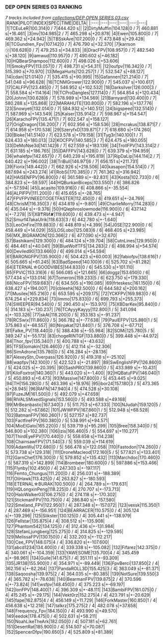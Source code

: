 ### DEP OPEN SERIES 03 RANKING
*7 tracks included from [collections/DEP OPEN SERIES 03.csv](/collections/DEP%20OPEN%20SERIES%2003.csv)*
|RANK|PILOT|INDEX|SPEC|TIME|DELTA|
|:---:|:---|:---:|:---:|:---:|---:|
|1|TCEuLeR|100.314|0 / 7|444.420 s||
|2|DirtyMuffin|104.128|0 / 7| 460.881 s|+16.461|
|3|mv|104.985|2 / 7| 465.298 s|+20.878|
|4|Ewen|105.800|0 / 7| 469.362 s|+24.942|
|5|TBSskAve|107.200|0 / 7| 473.848 s|+29.428|
|6|TCGundren_Fpv|107.142|0 / 7| 476.790 s|+32.370|
|7|karrson㋡|108.628|0 / 7| 479.253 s|+34.833|
|8|DracFPV|108.957|0 / 7| 482.540 s|+38.120|
|9|iamwud|110.957|0 / 7| 490.602 s|+46.182|
|10|HQBearShampoo|112.600|0 / 7| 498.026 s|+53.606|
|11|SmokyFPV|113.057|0 / 7| 498.731 s|+54.311|
|12|loufpv|116.342|0 / 7| 515.390 s|+70.970|
|13|MegaHurts|120.257|1 / 7| 532.547 s|+88.127|
|14|cdan|121.014|0 / 7| 535.415 s|+90.995|
|15|Gafannen|121.214|0 / 7| 541.048 s|+96.628|
|16|TCNMGrower|122.900|0 / 7| 545.037 s|+100.617|
|17|CALFPV|123.485|0 / 7| 546.952 s|+102.532|
|18|Darksilver|126.000|3 / 7| 558.584 s|+114.164|
|19|TCProDangles|127.114|0 / 7| 564.854 s|+120.434|
|20|Johnn|130.628|6 / 7| 578.989 s|+134.569|
|21|Barnyard|130.400|0 / 7| 580.288 s|+135.868|
|22|MARAHUTE|130.800|0 / 7| 582.196 s|+137.776|
|23|Snowyeti|132.014|0 / 7| 584.932 s|+140.512|
|24|bigspeed|132.514|0 / 7| 587.969 s|+143.549|
|25|Kaiser|135.914|2 / 7| 598.967 s|+154.547|
|26|KarachoFPV|135.471|1 / 7| 602.547 s|+158.127|
|27|OrigDragon|136.200|7 / 7| 602.956 s|+158.536|
|28|mcrakus|138.871|7 / 7| 614.958 s|+170.538|
|29|SzeryfxD|139.871|7 / 7| 618.680 s|+174.260|
|30|Bloke|141.514|0 / 7| 623.578 s|+179.158|
|31|Tyg3r|140.100|1 / 7| 624.433 s|+180.013|
|32|KOCFPV|140.585|3 / 7| 624.475 s|+180.055|
|33|DeMoNse3d|141.142|6 / 7| 627.559 s|+183.139|
|34|TrollFPV|143.314|2 / 7| 631.185 s|+186.765|
|35|DAFFPV|143.628|0 / 7| 639.379 s|+194.959|
|36|whalefpv|142.657|0 / 7| 640.239 s|+195.819|
|37|RipDaLip|144.114|2 / 7| 640.422 s|+196.002|
|38|TriBull|146.971|6 / 7| 656.151 s|+211.731|
|39|Fiorix|149.442|0 / 7| 662.926 s|+218.506|
|40|kasapon|154.514|0 / 7| 687.694 s|+243.274|
|41|RobSi|170.385|0 / 7| 761.362 s|+316.942|
|42|HAISENFPV|96.800|0 / 6| 361.589 s|+-82.831|
|43|Kosta|102.733|0 / 6| 384.823 s|+-59.597|
|44|HQBurkanBiceps|103.550|1 / 6| 386.826 s|+-57.594|
|45|Lacasito|109.916|0 / 6| 408.866 s|+-35.554|
|46|ALPIFPV|111.200|0 / 6| 415.655 s|+-28.765|
|47|FPVFPVINEEDTOGETFASTER|112.450|0 / 6| 419.651 s|+-24.769|
|48|ChrisM|116.350|3 / 6| 434.619 s|+-9.801|
|49|CharlieMorry|114.283|0 / 6| 435.044 s|+-9.376|
|50|HQlephroslowmode|116.900|0 / 6| 437.142 s|+-7.278|
|51|XB₸ЯIИ✘|119.600|0 / 6| 439.473 s|+-4.947|
|52|Smurf47akaUlrik|118.633|3 / 6| 442.780 s|+-1.640|
|53|LeoOnFire|119.883|0 / 6| 448.819 s|+4.399|
|54|J0SE|122.900|0 / 6| 458.449 s|+14.029|
|55|LOSLobo|125.083|6 / 6| 468.405 s|+23.985|
|56|MX_BIGRAMON|120.366|2 / 6| 477.090 s|+32.670|
|57|Bashikami|129.300|0 / 6| 484.124 s|+39.704|
|58|CutnLines|129.950|0 / 6| 484.461 s|+40.041|
|59|BlueWolfTFS|134.283|2 / 6| 498.994 s|+54.574|
|60|Deviled90|133.666|0 / 6| 499.014 s|+54.594|
|61|BARONGFPV|135.900|0 / 6| 504.423 s|+60.003|
|62|fabiofpv|138.616|1 / 6| 505.665 s|+61.245|
|63|BadSpeed|140.100|6 / 6| 525.702 s|+81.282|
|64|ETERNAL☆GOODVIBES|144.833|0 / 6| 545.530 s|+101.110|
|65|FPVlC|153.316|6 / 6| 566.085 s|+121.665|
|66|doggz|153.650|0 / 6| 577.434 s|+133.014|
|67|Tomeroni|159.233|5 / 6| 623.750 s|+179.330|
|68|NicoFPV|159.683|1 / 6| 634.505 s|+190.085|
|69|frteskesc|161.150|0 / 6| 638.427 s|+194.007|
|70|cbleehk|162.500|0 / 6| 644.582 s|+200.162|
|71|Musilex|165.216|0 / 6| 653.595 s|+209.175|
|72|YCKFPV|169.983|0 / 6| 674.254 s|+229.834|
|73|limmo|175.833|0 / 6| 699.793 s|+255.373|
|74|SWEEPER|94.540|0 / 5| 290.450 s|+-153.970|
|75|XBDarKex|95.840|0 / 5| 314.183 s|+-130.237|
|76|TCAyyyKayyy|112.800|1 / 5| 341.094 s|+-103.326|
|77|skAt|118.200|0 / 5| 353.183 s|+-91.237|
|78|RCSwix|111.860|0 / 5| 366.782 s|+-77.638|
|79|PaulEFPV|125.880|1 / 5| 375.863 s|+-68.557|
|80|Ninjakat|121.840|1 / 5| 376.708 s|+-67.712|
|81|Falke_PV|118.440|0 / 5| 388.436 s|+-55.984|
|82|SOMi|125.780|5 / 5| 389.247 s|+-55.173|
|83|chogeRINTGF|133.880|0 / 5| 399.448 s|+-44.972|
|84|Thor_fpv|135.340|1 / 5| 400.788 s|+-43.632|
|85|TFSElomakin|126.460|0 / 5| 412.114 s|+-32.306|
|86|SimAdrone|135.780|0 / 5| 416.284 s|+-28.136|
|87|AlexeyStn_Overpass|126.920|0 / 5| 419.318 s|+-25.102|
|88|wapfpv|142.100|0 / 5| 422.523 s|+-21.897|
|89|SwEnglishFPV|126.860|0 / 5| 424.025 s|+-20.395|
|90|SashPRO|139.860|0 / 5| 433.989 s|+-10.431|
|91|KiloFoxtrot|140.360|1 / 5| 443.020 s|+-1.400|
|92|HQBatuFPV|146.040|1 / 5| 450.893 s|+6.473|
|93|Massive|147.800|0 / 5| 453.445 s|+9.025|
|94|TH|156.280|0 / 5| 463.396 s|+18.976|
|95|ibor24|157.180|3 / 5| 473.365 s|+28.945|
|96|RAFN|147.940|4 / 5| 474.528 s|+30.108|
|97|FuzeJM|161.500|0 / 5| 492.079 s|+47.659|
|98|RIVALSMixedSignals|153.560|0 / 5| 493.588 s|+49.168|
|99|MrBeanbastic|167.340|3 / 5| 511.753 s|+67.333|
|100|NJudah|159.120|5 / 5| 512.282 s|+67.862|
|101|JWWFPV|167.860|1 / 5| 512.948 s|+68.528|
|102|BatmanFPV|160.260|1 / 5| 527.157 s|+82.737|
|103|FactfireFPV|160.380|0 / 5| 538.991 s|+94.571|
|104|MioElGato|165.220|0 / 5| 539.719 s|+95.299|
|105|Bree|158.340|0 / 5| 546.800 s|+102.380|
|106|izis|166.460|5 / 5| 554.697 s|+110.277|
|107|ThirdEyeFPV|170.440|0 / 5| 558.658 s|+114.238|
|108|ChainsawFPV|171.540|3 / 5| 559.039 s|+114.619|
|109|AdamWu|172.680|0 / 5| 566.478 s|+122.058|
|110|Fastodon|174.260|0 / 5| 573.738 s|+129.318|
|111|DroneMacleod|172.160|5 / 5| 577.821 s|+133.401|
|112|GarnChef|176.300|0 / 5| 579.852 s|+135.432|
|113|Marchdoc|170.460|0 / 5| 587.319 s|+142.899|
|114|Brombeer|180.600|0 / 5| 597.886 s|+153.466|
|115|Flynby|102.450|0 / 4| 247.303 s|+-197.117|
|116|Femto_Chungus|111.200|0 / 4| 256.031 s|+-188.389|
|117|OliHawk|113.425|0 / 4| 263.827 s|+-180.593|
|118|ETERNAL☆BURAK|100.500|0 / 4| 264.789 s|+-179.631|
|119|HQLongxinPeng|118.225|0 / 4| 270.707 s|+-173.713|
|120|HaloWalker03|106.275|0 / 4| 274.118 s|+-170.302|
|121|StickmanFPV|110.750|0 / 4| 286.840 s|+-157.580|
|122|Smeland_FPV|122.950|1 / 4| 287.348 s|+-157.072|
|123|vexsk|115.350|1 / 4| 287.469 s|+-156.951|
|124|BEARRACER|110.575|0 / 4| 305.124 s|+-139.296|
|125|Slikster|130.125|0 / 4| 305.441 s|+-138.979|
|126|Fellstar|135.875|4 / 4| 308.512 s|+-135.908|
|127|Phantom542|134.125|0 / 4| 312.436 s|+-131.984|
|128|StefanLjungberg|125.275|0 / 4| 314.825 s|+-129.595|
|129|MelissaFPV|130.150|0 / 4| 332.203 s|+-112.217|
|130|Cee_FPV|148.075|4 / 4| 336.820 s|+-107.600|
|131|abcd1234|134.400|0 / 4| 339.338 s|+-105.082|
|132|Fifarez|142.375|0 / 4| 340.061 s|+-104.359|
|133|YAWESOME|135.700|4 / 4| 345.459 s|+-98.961|
|134|Guile|141.675|1 / 4| 351.111 s|+-93.309|
|135|JR138|155.900|0 / 4| 354.971 s|+-89.449|
|136|FpvBerci|137.850|2 / 4| 362.156 s|+-82.264|
|137|PandaROLL3D|155.425|3 / 4| 363.049 s|+-81.371|
|138|Saqoosha|139.975|2 / 4| 364.035 s|+-80.385|
|139|NotSure|139.550|3 / 4| 365.782 s|+-78.638|
|140|BearmanFPV|139.875|2 / 4| 370.596 s|+-73.824|
|141|wsfpv|148.450|0 / 4| 375.223 s|+-69.197|
|142|IonFPV|148.400|1 / 4| 396.309 s|+-48.111|
|143|BambiFPV|161.075|0 / 4| 415.245 s|+-29.175|
|144|Vekt0rz|152.275|4 / 4| 423.791 s|+-20.629|
|145|fape|162.875|4 / 4| 456.149 s|+11.729|
|146|ForkMaster|160.850|1 / 4| 456.638 s|+12.218|
|147|talkrz|175.275|2 / 4| 482.078 s|+37.658|
|148|Frequency_Fpv|184.150|0 / 4| 493.990 s|+49.570|
|149|eedok|178.475|0 / 4| 502.631 s|+58.211|
|150|NoahLikeTheArk|182.050|0 / 4| 507.181 s|+62.761|
|151|DesertRat|185.900|0 / 4| 514.507 s|+70.087|
|152|SpencerDfpv|190.650|3 / 4| 525.809 s|+81.389|
